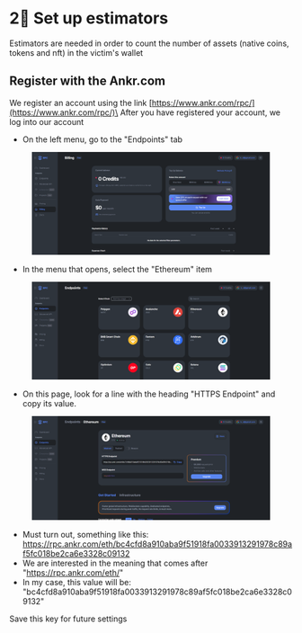 # 2⃣ Set up estimators

Estimators are needed in order to count the number of assets (native coins, tokens and nft) in the victim's wallet

## Register with the Ankr.com

We register an account using the link [https://www.ankr.com/rpc/](https://www.ankr.com/rpc/)\
After you have registered your account, we log into our account

* On the left menu, go to the "Endpoints" tab

<figure><img src="../../.gitbook/assets/image (22).png" alt=""><figcaption></figcaption></figure>

* In the menu that opens, select the "Ethereum" item

<figure><img src="../../.gitbook/assets/image (21).png" alt=""><figcaption></figcaption></figure>

* On this page, look for a line with the heading "HTTPS Endpoint" and copy its value.

<figure><img src="../../.gitbook/assets/image (23).png" alt=""><figcaption></figcaption></figure>

* Must turn out, something like this: https://rpc.ankr.com/eth/bc4cfd8a910aba9f51918fa0033913291978c89af5fc018be2ca6e3328c09132
* We are interested in the meaning that comes after "https://rpc.ankr.com/eth/"
* In my case, this value will be: "bc4cfd8a910aba9f51918fa0033913291978c89af5fc018be2ca6e3328c09132"

Save this key for future settings

